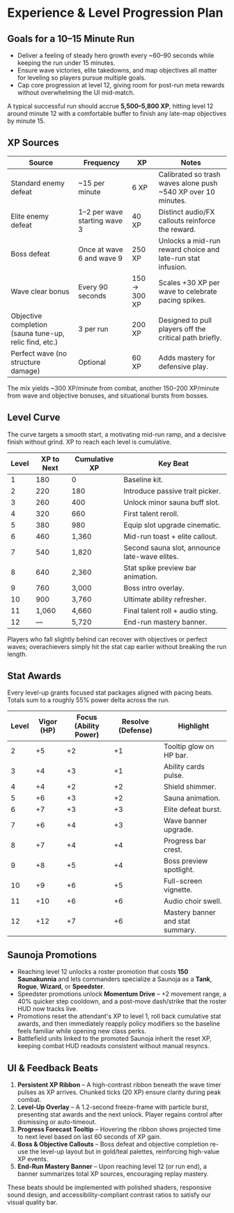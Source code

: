 # Experience & Level Progression Plan

## Goals for a 10–15 Minute Run
- Deliver a feeling of steady hero growth every ~60–90 seconds while keeping the run under 15 minutes.
- Ensure wave victories, elite takedowns, and map objectives all matter for leveling so players pursue multiple goals.
- Cap core progression at level 12, giving room for post-run meta rewards without overwhelming the UI mid-match.

A typical successful run should accrue **5,500–5,800 XP**, hitting level 12 around minute 12 with a comfortable buffer to finish any late-map objectives by minute 15.

## XP Sources
| Source | Frequency | XP | Notes |
| --- | --- | --- | --- |
| Standard enemy defeat | ~15 per minute | 6 XP | Calibrated so trash waves alone push ~540 XP over 10 minutes.
| Elite enemy defeat | 1–2 per wave starting wave 3 | 40 XP | Distinct audio/FX callouts reinforce the reward.
| Boss defeat | Once at wave 6 and wave 9 | 250 XP | Unlocks a mid-run reward choice and late-run stat infusion.
| Wave clear bonus | Every 90 seconds | 150 → 300 XP | Scales +30 XP per wave to celebrate pacing spikes.
| Objective completion (sauna tune-up, relic find, etc.) | 3 per run | 200 XP | Designed to pull players off the critical path briefly.
| Perfect wave (no structure damage) | Optional | 60 XP | Adds mastery for defensive play.

The mix yields ~300 XP/minute from combat, another 150–200 XP/minute from wave and objective bonuses, and situational bursts from bosses.

## Level Curve
The curve targets a smooth start, a motivating mid-run ramp, and a decisive finish without grind. XP to reach each level is cumulative.

| Level | XP to Next | Cumulative XP | Key Beat |
| --- | --- | --- | --- |
| 1 | 180 | 0 | Baseline kit.
| 2 | 220 | 180 | Introduce passive trait picker.
| 3 | 260 | 400 | Unlock minor sauna buff slot.
| 4 | 320 | 660 | First talent reroll.
| 5 | 380 | 980 | Equip slot upgrade cinematic.
| 6 | 460 | 1,360 | Mid-run toast + elite callout.
| 7 | 540 | 1,820 | Second sauna slot, announce late-wave elites.
| 8 | 640 | 2,360 | Stat spike preview bar animation.
| 9 | 760 | 3,000 | Boss intro overlay.
| 10 | 900 | 3,760 | Ultimate ability refresher.
| 11 | 1,060 | 4,660 | Final talent roll + audio sting.
| 12 | — | 5,720 | End-run mastery banner.

Players who fall slightly behind can recover with objectives or perfect waves; overachievers simply hit the stat cap earlier without breaking the run length.

## Stat Awards
Every level-up grants focused stat packages aligned with pacing beats. Totals sum to a roughly 55% power delta across the run.

| Level | Vigor (HP) | Focus (Ability Power) | Resolve (Defense) | Highlight |
| --- | --- | --- | --- | --- |
| 2 | +5 | +2 | +1 | Tooltip glow on HP bar.
| 3 | +4 | +3 | +1 | Ability cards pulse.
| 4 | +4 | +2 | +2 | Shield shimmer.
| 5 | +6 | +3 | +2 | Sauna animation.
| 6 | +7 | +3 | +3 | Elite defeat burst.
| 7 | +6 | +4 | +3 | Wave banner upgrade.
| 8 | +7 | +4 | +4 | Progress bar crest.
| 9 | +8 | +5 | +4 | Boss preview spotlight.
| 10 | +9 | +6 | +5 | Full-screen vignette.
| 11 | +10 | +6 | +6 | Audio choir swell.
| 12 | +12 | +7 | +6 | Mastery banner and stat summary.

## Saunoja Promotions
- Reaching level 12 unlocks a roster promotion that costs **150 Saunakunnia** and lets commanders specialize a Saunoja as a **Tank**, **Rogue**, **Wizard**, or **Speedster**.
- Speedster promotions unlock **Momentum Drive** – +2 movement range, a 40% quicker step cooldown, and a post-move dash/strike that the roster HUD now tracks live.
- Promotions reset the attendant's XP to level 1, roll back cumulative stat awards, and then immediately reapply policy modifiers so the baseline feels familiar while opening new class perks.
- Battlefield units linked to the promoted Saunoja inherit the reset XP, keeping combat HUD readouts consistent without manual resyncs.

## UI & Feedback Beats
1. **Persistent XP Ribbon** – A high-contrast ribbon beneath the wave timer pulses as XP arrives. Chunked ticks (20 XP) ensure clarity during peak combat.
2. **Level-Up Overlay** – A 1.2-second freeze-frame with particle burst, presenting stat awards and the next unlock. Player regains control after dismissing or auto-timeout.
3. **Progress Forecast Tooltip** – Hovering the ribbon shows projected time to next level based on last 60 seconds of XP gain.
4. **Boss & Objective Callouts** – Boss defeat and objective completion re-use the level-up layout but in gold/teal palettes, reinforcing high-value XP events.
5. **End-Run Mastery Banner** – Upon reaching level 12 (or run end), a banner summarizes total XP sources, encouraging replay mastery.

These beats should be implemented with polished shaders, responsive sound design, and accessibility-compliant contrast ratios to satisfy our visual quality bar.
